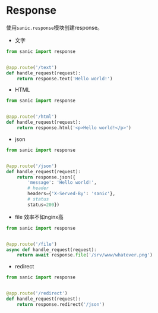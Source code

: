 # Response
使用`sanic.response`模块创建response。
- 文字
```python
from sanic import response


@app.route('/text')
def handle_request(request):
    return response.text('Hello world!')
```
- HTML
```python
from sanic import response


@app.route('/html')
def handle_request(request):
    return response.html('<p>Hello world!</p>')
```
- json
```python
from sanic import response


@app.route('/json')
def handle_request(request):
    return response.json({
        'message': 'Hello world!',
        # header
        headers={'X-Served-By': 'sanic'},
        # status
        status=200})
```
- file 效率不如nginx高
```python
from sanic import response


@app.route('/file')
async def handle_request(request):
    return await response.file('/srv/www/whatever.png')
```
- redirect
```python
from sanic import response


@app.route('/redirect')
def handle_request(request):
    return response.redirect('/json')
```